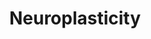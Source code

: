 ---
title: "Neuroplasticity"
bookCover: "/assets/book-covers/neuroplasticity.jpg"
slug: "neuroplasticity"
bookAuthor: "Moheb Costandi"
rating: 7
done: false
tags: []
summary: false
detailedNotes: false
amazonLink: ""
amazonAffiliateLink: ""
---